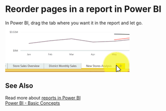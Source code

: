 ﻿<properties 
   pageTitle="Reorder pages in a report in Power BI"
   description="Reorder pages in a report in Power BI"
   services="powerbi" 
   documentationCenter="" 
   authors="jastru" 
   manager="mblythe" 
   editor=""
   tags=""/>
 
<tags
   ms.service="powerbi"
   ms.devlang="NA"
   ms.topic="article"
   ms.tgt_pltfrm="NA"
   ms.workload="powerbi"
   ms.date="10/15/2015"
   ms.author="jastru"/>

# Reorder pages in a report in Power BI  

In Power BI, drag the tab where you want it in the report and let go.  
![](media/powerbi-service-reorder-pages-in-a-report/reorder.gif)

## See Also  
Read more about [reports in Power BI](http://support.powerbi.com/knowledgebase/articles/425684-reports-in-power-bi)  
[Power BI - Basic Concepts](http://support.powerbi.com/knowledgebase/articles/487029-power-bi-preview-basic-concepts)  